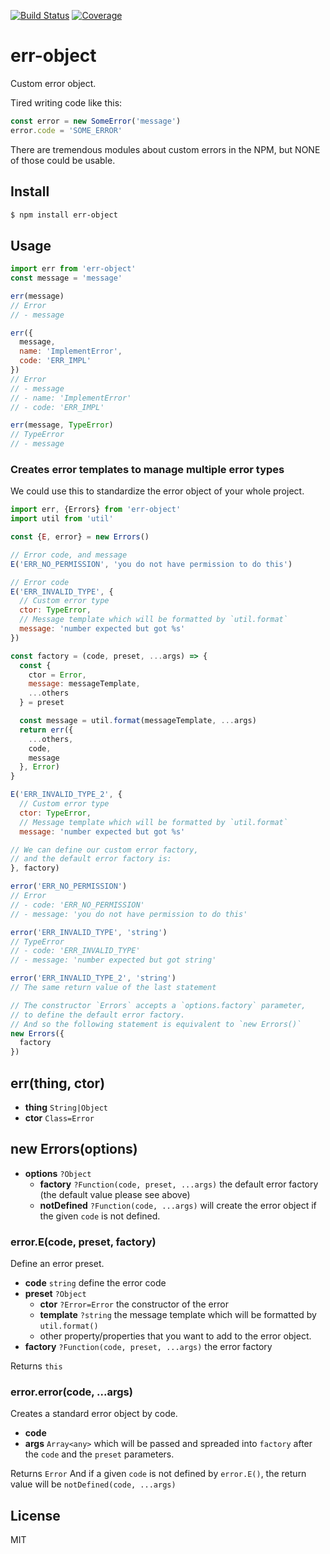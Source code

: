 [![Build Status](https://travis-ci.org/kaelzhang/node-err-object.svg?branch=master)](https://travis-ci.org/kaelzhang/node-err-object)
[![Coverage](https://codecov.io/gh/kaelzhang/node-err-object/branch/master/graph/badge.svg)](https://codecov.io/gh/kaelzhang/node-err-object)
<!-- optional appveyor tst
[![Windows Build Status](https://ci.appveyor.com/api/projects/status/github/kaelzhang/node-err-object?branch=master&svg=true)](https://ci.appveyor.com/project/kaelzhang/node-err-object)
-->
<!-- optional npm version
[![NPM version](https://badge.fury.io/js/err-object.svg)](http://badge.fury.io/js/err-object)
-->
<!-- optional npm downloads
[![npm module downloads per month](http://img.shields.io/npm/dm/err-object.svg)](https://www.npmjs.org/package/err-object)
-->
<!-- optional dependency status
[![Dependency Status](https://david-dm.org/kaelzhang/node-err-object.svg)](https://david-dm.org/kaelzhang/node-err-object)
-->

# err-object

Custom error object.

Tired writing code like this:

```js
const error = new SomeError('message')
error.code = 'SOME_ERROR'
```

There are tremendous modules about custom errors in the NPM, but NONE of those could be usable.

## Install

```sh
$ npm install err-object
```

## Usage

```js
import err from 'err-object'
const message = 'message'

err(message)
// Error
// - message

err({
  message,
  name: 'ImplementError',
  code: 'ERR_IMPL'
})
// Error
// - message
// - name: 'ImplementError'
// - code: 'ERR_IMPL'

err(message, TypeError)
// TypeError
// - message
```

### Creates error templates to manage multiple error types

We could use this to standardize the error object of your whole project.

```js
import err, {Errors} from 'err-object'
import util from 'util'

const {E, error} = new Errors()

// Error code, and message
E('ERR_NO_PERMISSION', 'you do not have permission to do this')

// Error code
E('ERR_INVALID_TYPE', {
  // Custom error type
  ctor: TypeError,
  // Message template which will be formatted by `util.format`
  message: 'number expected but got %s'
})

const factory = (code, preset, ...args) => {
  const {
    ctor = Error,
    message: messageTemplate,
    ...others
  } = preset

  const message = util.format(messageTemplate, ...args)
  return err({
    ...others,
    code,
    message
  }, Error)
}

E('ERR_INVALID_TYPE_2', {
  // Custom error type
  ctor: TypeError,
  // Message template which will be formatted by `util.format`
  message: 'number expected but got %s'

// We can define our custom error factory,
// and the default error factory is:
}, factory)

error('ERR_NO_PERMISSION')
// Error
// - code: 'ERR_NO_PERMISSION'
// - message: 'you do not have permission to do this'

error('ERR_INVALID_TYPE', 'string')
// TypeError
// - code: 'ERR_INVALID_TYPE'
// - message: 'number expected but got string'

error('ERR_INVALID_TYPE_2', 'string')
// The same return value of the last statement

// The constructor `Errors` accepts a `options.factory` parameter,
// to define the default error factory.
// And so the following statement is equivalent to `new Errors()`
new Errors({
  factory
})
```

## err(thing, ctor)

- **thing** `String|Object`
- **ctor** `Class=Error`

## new Errors(options)

- **options** `?Object`
  - **factory** `?Function(code, preset, ...args)` the default error factory (the default value please see above)
  - **notDefined** `?Function(code, ...args)` will create the error object if the given `code` is not defined.

### error.E(code, preset, factory)

Define an error preset.

- **code** `string` define the error code
- **preset** `?Object`
  - **ctor** `?Error=Error` the constructor of the error
  - **template** `?string` the message template which will be formatted by `util.format()`
  - other property/properties that you want to add to the error object.
- **factory** `?Function(code, preset, ...args)` the error factory

Returns `this`

### error.error(code, ...args)

Creates a standard error object by code.

- **code**
- **args** `Array<any>` which will be passed and spreaded into `factory` after the `code` and the `preset` parameters.

Returns `Error` And if a given `code` is not defined by `error.E()`, the return value will be `notDefined(code, ...args)`

## License

MIT

